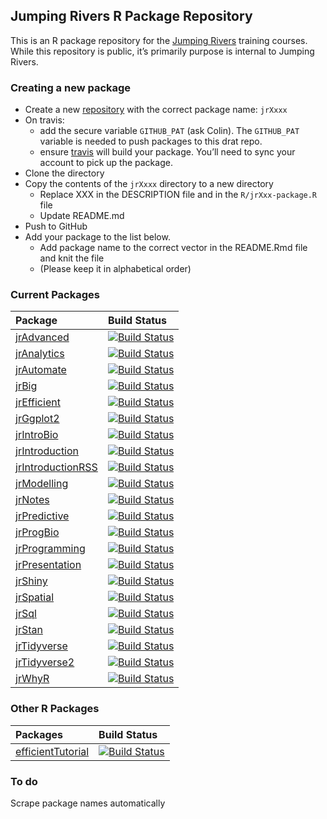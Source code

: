 
<!-- README.md is generated from README.Rmd. Please edit that file -->

## Jumping Rivers R Package Repository

This is an R package repository for the [Jumping
Rivers](www.jumpingrivers.com) training courses. While this repository
is public, it’s primarily purpose is internal to Jumping Rivers.

### Creating a new package

  - Create a new [repository](https://github.com/jr-packages) with the
    correct package name: `jrXxxx`
  - On travis:
      - add the secure variable `GITHUB_PAT` (ask Colin). The
        `GITHUB_PAT` variable is needed to push packages to this drat
        repo.
      - ensure [travis](https://travis-ci.org/profile/jr-packages) will
        build your package. You’ll need to sync your account to pick up
        the package.
  - Clone the directory
  - Copy the contents of the `jrXxxx` directory to a new directory
      - Replace XXX in the DESCRIPTION file and in the
        `R/jrXxx-package.R` file
      - Update README.md
  - Push to GitHub
  - Add your package to the list below.
      - Add package name to the correct vector in the README.Rmd file
        and knit the file
      - (Please keep it in alphabetical
order)

### Current Packages

| Package                                                         | Build Status                                                                                                                  |
| :-------------------------------------------------------------- | :---------------------------------------------------------------------------------------------------------------------------- |
| [jrAdvanced](https://github.com/jr-packages/jrAdvanced)         | [![Build Status](https://api.travis-ci.org/jr-packages/jrAdvanced.png?branch=master)](https://travis-ci.org/jr-packages/)     |
| [jrAnalytics](https://github.com/jr-packages/jrAnalytics)       | [![Build Status](https://api.travis-ci.org/jr-packages/jrAnalytics.png?branch=master)](https://travis-ci.org/jr-packages/)    |
| [jrAutomate](https://github.com/jr-packages/jrAutomate)         | [![Build Status](https://api.travis-ci.org/jr-packages/jrAutomate.png?branch=master)](https://travis-ci.org/jr-packages/)     |
| [jrBig](https://github.com/jr-packages/jrBig)                   | [![Build Status](https://api.travis-ci.org/jr-packages/jrBig.png?branch=master)](https://travis-ci.org/jr-packages/)          |
| [jrEfficient](https://github.com/jr-packages/jrEfficient)       | [![Build Status](https://api.travis-ci.org/jr-packages/jrEfficient.png?branch=master)](https://travis-ci.org/jr-packages/)    |
| [jrGgplot2](https://github.com/jr-packages/jrGgplot2)           | [![Build Status](https://api.travis-ci.org/jr-packages/jrGgplot2.png?branch=master)](https://travis-ci.org/jr-packages/)      |
| [jrIntroBio](https://github.com/jr-packages/jrIntroBio)         | [![Build Status](https://api.travis-ci.org/jr-packages/jrIntroBio.png?branch=master)](https://travis-ci.org/jr-packages/)     |
| [jrIntroduction](https://github.com/jr-packages/jrIntroduction) | [![Build Status](https://api.travis-ci.org/jr-packages/jrIntroduction.png?branch=master)](https://travis-ci.org/jr-packages/) |
| [jrIntroductionRSS](https://github.com/jr-packages/jrIntroductionRSS) | [![Build Status](https://api.travis-ci.org/jr-packages/jrIntroductionRSS.png?branch=master)](https://travis-ci.org/jr-packages/) |
| [jrModelling](https://github.com/jr-packages/jrModelling)       | [![Build Status](https://api.travis-ci.org/jr-packages/jrModelling.png?branch=master)](https://travis-ci.org/jr-packages/)    |
| [jrNotes](https://github.com/jr-packages/jrNotes)               | [![Build Status](https://api.travis-ci.org/jr-packages/jrNotes.png?branch=master)](https://travis-ci.org/jr-packages/)        |
| [jrPredictive](https://github.com/jr-packages/jrPredictive)     | [![Build Status](https://api.travis-ci.org/jr-packages/jrPredictive.png?branch=master)](https://travis-ci.org/jr-packages/)   |
| [jrProgBio](https://github.com/jr-packages/jrProgBio)           | [![Build Status](https://api.travis-ci.org/jr-packages/jrProgBio.png?branch=master)](https://travis-ci.org/jr-packages/)      |
| [jrProgramming](https://github.com/jr-packages/jrProgramming)   | [![Build Status](https://api.travis-ci.org/jr-packages/jrProgramming.png?branch=master)](https://travis-ci.org/jr-packages/)  |
| [jrPresentation](https://github.com/jr-packages/jrPresentation) | [![Build Status](https://api.travis-ci.org/jr-packages/jrPresentation.png?branch=master)](https://travis-ci.org/jr-packages/) |
| [jrShiny](https://github.com/jr-packages/jrShiny)               | [![Build Status](https://api.travis-ci.org/jr-packages/jrShiny.png?branch=master)](https://travis-ci.org/jr-packages/)        |
| [jrSpatial](https://github.com/jr-packages/jrSpatial)           | [![Build Status](https://api.travis-ci.org/jr-packages/jrSpatial.png?branch=master)](https://travis-ci.org/jr-packages/)      |
| [jrSql](https://github.com/jr-packages/jrSql)                   | [![Build Status](https://api.travis-ci.org/jr-packages/jrSql.png?branch=master)](https://travis-ci.org/jr-packages/)          |
| [jrStan](https://github.com/jr-packages/jrStan)                 | [![Build Status](https://api.travis-ci.org/jr-packages/jrStan.png?branch=master)](https://travis-ci.org/jr-packages/)         |
| [jrTidyverse](https://github.com/jr-packages/jrTidyverse)       | [![Build Status](https://api.travis-ci.org/jr-packages/jrTidyverse.png?branch=master)](https://travis-ci.org/jr-packages/)    |
| [jrTidyverse2](https://github.com/jr-packages/jrTidyverse2)     | [![Build Status](https://api.travis-ci.org/jr-packages/jrTidyverse2.png?branch=master)](https://travis-ci.org/jr-packages/)   |
| [jrWhyR](https://github.com/jr-packages/jrWhyR)                 | [![Build Status](https://api.travis-ci.org/jr-packages/jrWhyR.png?branch=master)](https://travis-ci.org/jr-packages/)         |

### Other R Packages

| Packages                                                              | Build Status                                                                                                                     |
| :-------------------------------------------------------------------- | :------------------------------------------------------------------------------------------------------------------------------- |
| [efficientTutorial](https://github.com/jr-packages/efficientTutorial) | [![Build Status](https://api.travis-ci.org/jr-packages/efficientTutorial.png?branch=master)](https://travis-ci.org/jr-packages/) |

### To do

Scrape package names automatically
